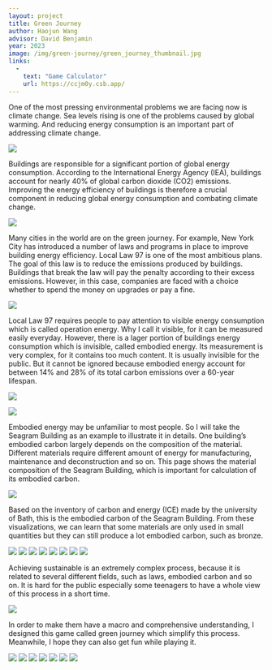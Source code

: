 ```yaml
---
layout: project
title: Green Journey
author: Haojun Wang
advisor: David Benjamin
year: 2023
image: /img/green-journey/green_journey_thumbnail.jpg
links:
  -
    text: "Game Calculator"
    url: https://ccjm0y.csb.app/
---
```


One of the most pressing environmental problems we are facing now is climate change. Sea levels rising is one of the problems caused by global warming. And reducing energy consumption is an important part of addressing climate change.

![](/img/green-journey/green_journey_02.jpg)

Buildings are responsible for a significant portion of global energy consumption. According to the International Energy Agency (IEA), buildings account for nearly 40% of global carbon dioxide (CO2) emissions. Improving the energy efficiency of buildings is therefore a crucial component in reducing global energy consumption and combating climate change.

![](/img/green-journey/green_journey_03.jpg)

Many cities in the world are on the green journey. For example, New York City has introduced a number of laws and programs in place to improve building energy efficiency. Local Law 97 is one of the most ambitious plans. The goal of this law is to reduce the emissions produced by buildings. Buildings that break the law will pay the penalty according to their excess emissions. However, in this case, companies are faced with a choice whether to spend the money on upgrades or pay a fine.

![](/img/green-journey/green_journey_04.jpg)

Local Law 97 requires people to pay attention to visible energy consumption which is called operation energy. Why I call it visible, for it can be measured easily everyday. However, there is a lager portion of buildings energy consumption which is invisible, called embodied energy. Its measurement is very complex, for it contains too much content. It is usually invisible for the public. But it cannot be ignored because embodied energy account for between 14% and 28% of its total carbon emissions over a 60-year lifespan.

![](/img/green-journey/green_journey_06.jpg)

![](/img/green-journey/green_journey_08.jpg)

Embodied energy may be unfamiliar to most people. So I will take the Seagram Building as an example to illustrate it in details. One building’s embodied carbon largely depends on the composition of the material. Different materials require different amount of energy for manufacturing, maintenance and deconstruction and so on. This page shows the material composition of the Seagram Building, which is important for calculation of its embodied carbon. 

![](/img/green-journey/green_journey_10.jpg)

Based on the inventory of carbon and energy (ICE) made by the university of Bath, this is the embodied carbon of the Seagram Building. From these visualizations, we can learn that some materials are only used in small quantities but they can still produce a lot embodied carbon, such as bronze.

![](/img/green-journey/green_journey_18.jpg)
![](/img/green-journey/green_journey_19.jpg)
![](/img/green-journey/green_journey_20.jpg)
![](/img/green-journey/green_journey_21.jpg)
![](/img/green-journey/green_journey_22.jpg)
![](/img/green-journey/green_journey_23.jpg)
![](/img/green-journey/green_journey_24.jpg)
![](/img/green-journey/green_journey_25.jpg)

Achieving sustainable is an extremely complex process, because it is related to several different fields, such as laws, embodied carbon and so on. It is hard for the public especially some teenagers to have a whole view of this process in a short time.

![](/img/green-journey/green_journey_26.jpg)

In order to make them have a macro and comprehensive understanding, I designed this game called green journey which simplify this process. Meanwhile, I hope they can also get fun while playing it. 

![](/img/green-journey/green_journey_28.jpg)
![](/img/green-journey/green_journey_29.jpg)
![](/img/green-journey/green_journey_30.jpg)
![](/img/green-journey/green_journey_31.jpg)
![](/img/green-journey/green_journey_32.jpg)
![](/img/green-journey/green_journey_33.jpg)
![](/img/green-journey/green_journey_34.jpg)
